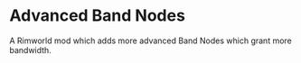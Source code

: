 # Advanced Band Nodes

A Rimworld mod which adds more advanced Band Nodes which grant more bandwidth.